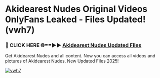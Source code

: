 # Akidearest Nudes Original Videos 0nlyFans Leaked - Files Updated! (vwh7)

<h3>🔴 CLICK HERE 🌐==►► <a href="https://tinyurl.com/yrmya6cz" rel="nofollow">Akidearest Nudes Updated Files</a></h3>

Get Akidearest Nudes and all content. Now you can access all videos and pictures of Akidearest Nudes. New Updated Files 2025!

[![vwh7](https://i.imgur.com/FMdXYCs.gif)](https://tinyurl.com/yrmya6cz)
